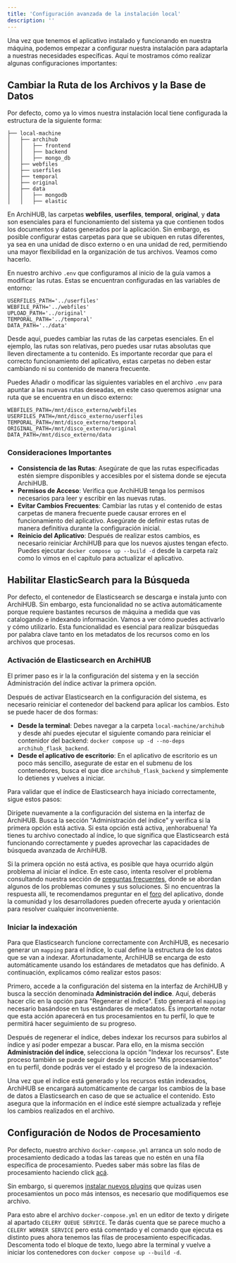 ```yaml
---
title: 'Configuración avanzada de la instalación local'
description: ''
---
```


Una vez que tenemos el aplicativo instalado y funcionando en nuestra máquina, podemos empezar a configurar nuestra instalación para adaptarla a nuestras necesidades específicas. Aquí te mostramos cómo realizar algunas configuraciones importantes:

## Cambiar la Ruta de los Archivos y la Base de Datos

Por defecto, como ya lo vimos nuestra instalación local tiene configurada la estructura de la siguiente forma:

 ```
├── local-machine
│   ├── archihub
│   │   ├── frontend
│   │   ├── backend
│   │   ├── mongo_db
│   ├── webfiles
│   ├── userfiles
│   ├── temporal
│   ├── original
│   ├── data
│   │   ├── mongodb
│   │   ├── elastic
 ```
En ArchiHUB, las carpetas __webfiles__, __userfiles__, __temporal__, __original__, y __data__ son esenciales para el funcionamiento del sistema ya que contienen todos los documentos y datos generados por la aplicación. Sin embargo, es posible configurar estas carpetas para que se ubiquen en rutas diferentes, ya sea en una unidad de disco externo o en una unidad de red, permitiendo una mayor flexibilidad en la organización de tus archivos. Veamos como hacerlo.

En nuestro archivo `.env` que configuramos al inicio de la guía vamos a modificar las rutas. Estas se encuentran configuradas en las variables de entorno:

```
USERFILES_PATH='../userfiles'
WEBFILE_PATH='../webfiles'
UPLOAD_PATH='../original'
TEMPORAL_PATH='../temporal'
DATA_PATH='../data'
```

Desde aquí, puedes cambiar las rutas de las carpetas esenciales. En el ejemplo, las rutas son relativas, pero puedes usar rutas absolutas que lleven directamente a tu contenido. Es importante recordar que para el correcto funcionamiento del aplicativo, estas carpetas no deben estar cambiando ni su contenido de manera frecuente.

Puedes Añadir o modificar las siguientes variables en el archivo `.env` para apuntar a las nuevas rutas deseadas, en este caso queremos asignar una ruta que se encuentra en un disco externo:

```
WEBFILES_PATH=/mnt/disco_externo/webfiles
USERFILES_PATH=/mnt/disco_externo/userfiles
TEMPORAL_PATH=/mnt/disco_externo/temporal
ORIGINAL_PATH=/mnt/disco_externo/original
DATA_PATH=/mnt/disco_externo/data
```

### Consideraciones Importantes

- __Consistencia de las Rutas__: Asegúrate de que las rutas especificadas estén siempre disponibles y accesibles por el sistema donde se ejecuta ArchiHUB.
- __Permisos de Acceso__: Verifica que ArchiHUB tenga los permisos necesarios para leer y escribir en las nuevas rutas.
- __Evitar Cambios Frecuentes__: Cambiar las rutas y el contenido de estas carpetas de manera frecuente puede causar errores en el funcionamiento del aplicativo. Asegúrate de definir estas rutas de manera definitiva durante la configuración inicial.
- __Reinicio del Aplicativo__: Después de realizar estos cambios, es necesario reiniciar ArchiHUB para que los nuevos ajustes tengan efecto. Puedes ejecutar `docker compose up --build -d` desde la carpeta raíz como lo vimos en el capítulo para actualizar el aplicativo.

## Habilitar ElasticSearch para la Búsqueda

Por defecto, el contenedor de Elasticsearch se descarga e instala junto con ArchiHUB. Sin embargo, esta funcionalidad no se activa automáticamente porque requiere bastantes recursos de máquina a medida que vas catalogando e indexando información. Vamos a ver cómo puedes activarlo y cómo utilizarlo. Esta funcionalidad es esencial para realizar búsquedas por palabra clave tanto en los metadatos de los recursos como en los archivos que procesas.

### Activación de Elasticsearch en ArchiHUB

El primer paso es ir la la configuración del sistema y en la sección Administración del índice activar la primera opción.

Después de activar Elasticsearch en la configuración del sistema, es necesario reiniciar el contenedor del backend para aplicar los cambios. Esto se puede hacer de dos formas:

- __Desde la terminal__: Debes navegar a la carpeta `local-machine/archihub` y desde ahí puedes ejecutar el siguiente comando para reiniciar el contenidor del backend: `docker compose up -d --no-deps archihub_flask_backend`.
- __Desde el aplicativo de escritorio__: En el aplicativo de escritorio es un poco más sencillo, asegurate de estar en el submenu de los contenedores, busca el que dice `archihub_flask_backend` y simplemente lo detienes y vuelves a iniciar.

Para validar que el índice de Elasticsearch haya iniciado correctamente, sigue estos pasos:

Dirígete nuevamente a la configuración del sistema en la interfaz de ArchiHUB. Busca la sección "Administración del índice" y verifica si la primera opción está activa. Si esta opción está activa, ¡enhorabuena! Ya tienes tu archivo conectado al índice, lo que significa que Elasticsearch está funcionando correctamente y puedes aprovechar las capacidades de búsqueda avanzada de ArchiHUB.

Si la primera opción no está activa, es posible que haya ocurrido algún problema al iniciar el índice. En este caso, intenta resolver el problema consultando nuestra sección de [preguntas frecuentes](../preguntas), donde se abordan algunos de los problemas comunes y sus soluciones. Si no encuentras la respuesta allí, te recomendamos preguntar en el [foro](https://github.com/orgs/Archihub-App/discussions) del aplicativo, donde la comunidad y los desarrolladores pueden ofrecerte ayuda y orientación para resolver cualquier inconveniente.

### Iniciar la indexación

Para que Elasticsearch funcione correctamente con ArchiHUB, es necesario generar un `mapping` para el índice, lo cual define la estructura de los datos que se van a indexar. Afortunadamente, ArchiHUB se encarga de esto automáticamente usando los estándares de metadatos que has definido. A continuación, explicamos cómo realizar estos pasos:

Primero, accede a la configuración del sistema en la interfaz de ArchiHUB y busca la sección denominada __Administración del índice__. Aquí, deberás hacer clic en la opción para "Regenerar el índice". Esto generará el `mapping` necesario basándose en tus estándares de metadatos. Es importante notar que esta acción aparecerá en tus procesamientos en tu perfil, lo que te permitirá hacer seguimiento de su progreso.

Después de regenerar el índice, debes indexar los recursos para subirlos al índice y así poder empezar a buscar. Para ello, en la misma sección __Administración del índice__, selecciona la opción "Indexar los recursos". Este proceso también se puede seguir desde la sección "Mis procesamientos" en tu perfil, donde podrás ver el estado y el progreso de la indexación.

Una vez que el índice está generado y los recursos están indexados, ArchiHUB se encargará automáticamente de cargar los cambios de la base de datos a Elasticsearch en caso de que se actualice el contenido. Esto asegura que la información en el índice esté siempre actualizada y refleje los cambios realizados en el archivo.

## Configuración de Nodos de Procesamiento

Por defecto, nuestro archivo `docker-compose.yml` arranca un solo nodo de procesamiento dedicado a todas las tareas que no estén en una fila específica de procesamiento. Puedes saber más sobre las filas de procesamiento haciendo click [acá](../nodos).

Sin embargo, si queremos [instalar nuevos plugins](install_plugin.md) que quizas usen procesamientos un poco más intensos, es necesario que modifiquemos ese archivo.

Para esto abre el archivo `docker-compose.yml` en un editor de texto y dirígete al apartado `CELERY QUEUE SERVICE`. Te darás cuenta que se parece mucho a `CELERY WORKER SERVICE` pero está comentado y el comando que ejecuta es distinto pues ahora tenemos las filas de procesamiento especificadas. Descomenta todo el bloque de texto, luego abre la terminal y vuelve a iniciar los contenedores con `docker compose up --build -d`.